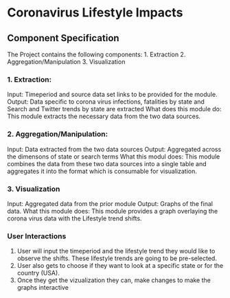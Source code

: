 # Coronavirus Lifestyle Impacts

## Component Specification



The Project contains the following components:
    1. Extraction
    2. Aggregation/Manipulation
    3. Visualization
    
###  1. Extraction:
Input: Timeperiod and source data set links to be provided for the module.
Output: Data specific to corona virus infections, fatalities by state and Search and Twitter trends by state are extracted
What does this module do: This module extracts the necessary data from the two data sources.

### 2. Aggregation/Manipulation:
Input: Data extracted from the two data sources
Output: Aggregated across the dimensons of state or search terms 
What this modul does: This module combines the data from these two data sources into a single table and aggregates it into the format which is consumable for visualization.

### 3. Visualization
Input: Aggregated data from the prior module
Output: Graphs of the final data.
What this module does: This module provides a graph overlaying the corona virus data with the Lifestyle trend shifts.


### User Interactions
1. User will input the timeperiod and the lifestyle trend they would like to observe the shifts. These lifestyle trends are going to be pre-selected.
2. User also gets to choose if they want to look at a specific state or for the country (USA).
3. Once they get the vizualization they can, make changes to make the graphs interactive
